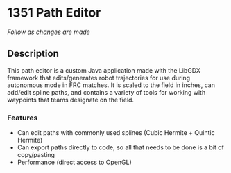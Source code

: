 # 1351 Path Editor

_Follow as [changes](https://trello.com/b/EOfeD5tU/path-planner-gui) are made_

## Description

This path editor is a custom Java application made with the LibGDX framework that edits/generates robot trajectories for use during autonomous mode in FRC matches. It is scaled to the field in inches, can add/edit spline paths, and contains a variety of tools for working with waypoints that teams designate on the field. 

### Features

- Can edit paths with commonly used splines (Cubic Hermite + Quintic Hermite)
- Can export paths directly to code, so all that needs to be done is a bit of copy/pasting
- Performance (direct access to OpenGL)

